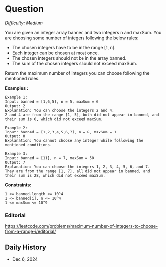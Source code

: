 # Question 

_Difficulty: Medium_

You are given an integer array banned and two integers n and maxSum. You are choosing some number of integers following the below rules:

- The chosen integers have to be in the range [1, n].
- Each integer can be chosen at most once.
- The chosen integers should not be in the array banned.
- The sum of the chosen integers should not exceed maxSum.

Return the maximum number of integers you can choose following the mentioned rules.

**Examples :**
```
Example 1:
Input: banned = [1,6,5], n = 5, maxSum = 6
Output: 2
Explanation: You can choose the integers 2 and 4.
2 and 4 are from the range [1, 5], both did not appear in banned, and their sum is 6, which did not exceed maxSum.

Example 2:
Input: banned = [1,2,3,4,5,6,7], n = 8, maxSum = 1
Output: 0
Explanation: You cannot choose any integer while following the mentioned conditions.

Example 3:
Input: banned = [11], n = 7, maxSum = 50
Output: 7
Explanation: You can choose the integers 1, 2, 3, 4, 5, 6, and 7.
They are from the range [1, 7], all did not appear in banned, and their sum is 28, which did not exceed maxSum.
```

**Constraints:**
```
1 <= banned.length <= 10^4
1 <= banned[i], n <= 10^4
1 <= maxSum <= 10^9
```

### Editorial
https://leetcode.com/problems/maximum-number-of-integers-to-choose-from-a-range-i/editorial/

## Daily History
- Dec 6, 2024